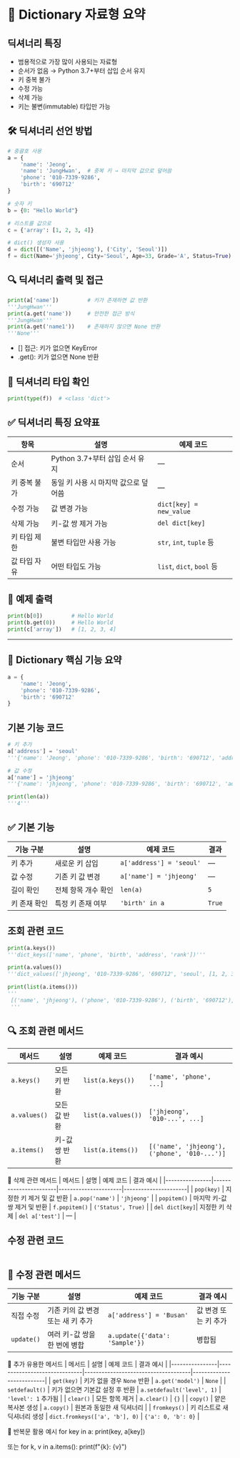 # 🧾 Dictionary 자료형 요약

## 딕셔너리 특징
- 범용적으로 가장 많이 사용되는 자료형
- 순서가 없음 → Python 3.7+부터 삽입 순서 유지
- 키 중복 불가
- 수정 가능
- 삭제 가능
- 키는 불변(immutable) 타입만 가능



## 🛠️ 딕셔너리 선언 방법
```python
# 중괄호 사용
a = {
    'name': 'Jeong',
    'name': 'JungHwan',  # 중복 키 → 마지막 값으로 덮어씀
    'phone': '010-7339-9286',
    'birth': '690712'
}

# 숫자 키
b = {0: "Hello World"}

# 리스트를 값으로
c = {'array': [1, 2, 3, 4]}

# dict() 생성자 사용
d = dict([('Name', 'jhjeong'), ('City', 'Seoul')])
f = dict(Name='jhjeong', City='Seoul', Age=33, Grade='A', Status=True)
```


## 🔍 딕셔너리 출력 및 접근
```python
print(a['name'])         # 키가 존재하면 값 반환
'''JungHwan'''
print(a.get('name'))     # 안전한 접근 방식
'''JungHwan'''
print(a.get('name1'))    # 존재하지 않으면 None 반환
'''None'''
```

- [] 접근: 키가 없으면 KeyError
- .get(): 키가 없으면 None 반환

## 📌 딕셔너리 타입 확인
```python
print(type(f))  # <class 'dict'>
```


## ✅ 딕셔너리 특징 요약표
| 항목           | 설명                                | 예제 코드                  |
|----------------|-------------------------------------|----------------------------|
| 순서           | Python 3.7+부터 삽입 순서 유지       | —                          |
| 키 중복 불가   | 동일 키 사용 시 마지막 값으로 덮어씀 | —                          |
| 수정 가능      | 값 변경 가능                         | `dict[key] = new_value`   |
| 삭제 가능      | 키-값 쌍 제거 가능                   | `del dict[key]`           |
| 키 타입 제한   | 불변 타입만 사용 가능                | `str`, `int`, `tuple` 등  |
| 값 타입 자유   | 어떤 타입도 가능                     | `list`, `dict`, `bool` 등 |


## 🧪 예제 출력
```python
print(b[0])         # Hello World
print(b.get(0))     # Hello World
print(c['array'])   # [1, 2, 3, 4]
```


---


## 🧾 Dictionary 핵심 기능 요약
```python
a = {
    'name': 'Jeong',
    'phone': '010-7339-9286',
    'birth': '690712'
}
```

## 기본 기능 코드
```python
# 키 추가
a['address'] = 'seoul'
'''{'name': 'Jeong', 'phone': '010-7339-9286', 'birth': '690712', 'address': 'seoul'}'''

# 값 수정
a['name'] = 'jhjeong'
'''{'name': 'jhjeong', 'phone': '010-7339-9286', 'birth': '690712', 'address': 'seoul'}'''

print(len(a))
'''4'''
```

## ✅ 기본 기능
| 기능 구분     | 설명               | 예제 코드                  | 결과     |
|---------------|--------------------|-----------------------------|----------|
| 키 추가       | 새로운 키 삽입      | `a['address'] = 'seoul'`    | —        |
| 값 수정       | 기존 키 값 변경     | `a['name'] = 'jhjeong'`     | —        |
| 길이 확인     | 전체 항목 개수 확인 | `len(a)`                    | `5`      |
| 키 존재 확인  | 특정 키 존재 여부   | `'birth' in a`              | `True`   |


## 조회 관련 코드
```python
print(a.keys())
'''dict_keys(['name', 'phone', 'birth', 'address', 'rank'])'''

print(a.values())
'''dict_values(['jhjeong', '010-7339-9286', '690712', 'seoul', [1, 2, 3]])'''

print(list(a.items()))
'''
 [('name', 'jhjeong'), ('phone', '010-7339-9286'), ('birth', '690712'), ('address', 'seoul'), ('rank', [1, 2, 3])]
 '''
```

## 🔍 조회 관련 메서드
| 메서드       | 설명             | 예제 코드           | 결과 예시                                 |
|--------------|------------------|----------------------|--------------------------------------------|
| `a.keys()`   | 모든 키 반환      | `list(a.keys())`     | `['name', 'phone', ...]`                   |
| `a.values()` | 모든 값 반환      | `list(a.values())`   | `['jhjeong', '010-...', ...]`              |
| `a.items()`  | 키-값 쌍 반환     | `list(a.items())`    | `[('name', 'jhjeong'), ('phone', '010-...')]` |


🧹 삭제 관련 메서드
| 메서드         | 설명                  | 예제 코드           | 결과 예시           |
|----------------|-----------------------|----------------------|----------------------|
| `pop(key)`     | 지정한 키 제거 및 값 반환 | `a.pop('name')`      | `'jhjeong'`          |
| `popitem()`    | 마지막 키-값 쌍 제거 및 반환 | `f.popitem()`        | `('Status', True)`   |
| `del dict[key]`| 지정한 키 삭제         | `del a['test']`      | —                    |


## 수정 관련 코드
```python


```

## 🔄 수정 관련 메서드
| 기능 구분     | 설명               | 예제 코드                        | 결과 예시 |
|---------------|--------------------|----------------------------------|------------|
| 직접 수정     | 기존 키의 값 변경 또는 새 키 추가 | `a['address'] = 'Busan'`         | 값 변경 또는 키 추가 |
| `update()`    | 여러 키-값 쌍을 한 번에 병합     | `a.update({'data': 'Sample'})`   | 병합됨     |


🧠 추가 유용한 메서드
| 메서드         | 설명                         | 예제 코드                          | 결과 예시               |
|----------------|------------------------------|-------------------------------------|--------------------------|
| `get(key)`     | 키가 없을 경우 `None` 반환     | `a.get('model')`                   | `None`                   |
| `setdefault()` | 키가 없으면 기본값 설정 후 반환 | `a.setdefault('level', 1)`         | `'level': 1` 추가됨      |
| `clear()`      | 모든 항목 제거                 | `a.clear()`                         | `{}`                     |
| `copy()`       | 얕은 복사본 생성               | `a.copy()`                          | 원본과 동일한 새 딕셔너리 |
| `fromkeys()`   | 키 리스트로 새 딕셔너리 생성    | `dict.fromkeys(['a', 'b'], 0)`      | `{'a': 0, 'b': 0}`        |


🔁 반복문 활용 예시
for key in a:
    print(key, a[key])


또는
for k, v in a.items():
    print(f"{k}: {v}")




